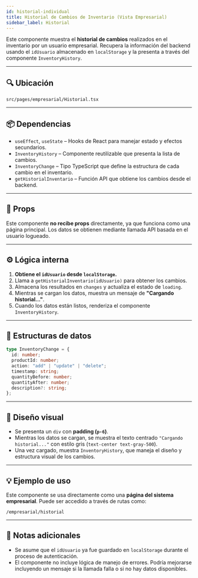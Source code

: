 ```yaml
---
id: historial-individual
title: Historial de Cambios de Inventario (Vista Empresarial)
sidebar_label: Historial
---
```


Este componente muestra el **historial de cambios** realizados en el inventario por un usuario empresarial. Recupera la información del backend usando el `idUsuario` almacenado en `localStorage` y la presenta a través del componente `InventoryHistory`.

---

## 🔍 Ubicación

`src/pages/empresarial/Historial.tsx`

---

## 📦 Dependencias

- `useEffect`, `useState` – Hooks de React para manejar estado y efectos secundarios.
- `InventoryHistory` – Componente reutilizable que presenta la lista de cambios.
- `InventoryChange` – Tipo TypeScript que define la estructura de cada cambio en el inventario.
- `getHistorialInventario` – Función API que obtiene los cambios desde el backend.

---

## 🧩 Props

Este componente **no recibe props** directamente, ya que funciona como una página principal. Los datos se obtienen mediante llamada API basada en el usuario logueado.

---

## ⚙️ Lógica interna

1. **Obtiene el `idUsuario` desde `localStorage`.**
2. Llama a `getHistorialInventario(idUsuario)` para obtener los cambios.
3. Almacena los resultados en `changes` y actualiza el estado de `loading`.
4. Mientras se cargan los datos, muestra un mensaje de **"Cargando historial..."**.
5. Cuando los datos están listos, renderiza el componente `InventoryHistory`.

---

## 🧱 Estructuras de datos

```ts
type InventoryChange = {
  id: number;
  productId: number;
  action: "add" | "update" | "delete";
  timestamp: string;
  quantityBefore: number;
  quantityAfter: number;
  description?: string;
};
````

---

## 🎨 Diseño visual

* Se presenta un `div` con **padding (`p-6`)**.
* Mientras los datos se cargan, se muestra el texto centrado `"Cargando historial..."` con estilo gris (`text-center text-gray-500`).
* Una vez cargado, muestra `InventoryHistory`, que maneja el diseño y estructura visual de los cambios.

---

## 💡 Ejemplo de uso

Este componente se usa directamente como una **página del sistema empresarial**. Puede ser accedido a través de rutas como:

```
/empresarial/historial
```

---

## 📝 Notas adicionales

* Se asume que el `idUsuario` ya fue guardado en `localStorage` durante el proceso de autenticación.
* El componente no incluye lógica de manejo de errores. Podría mejorarse incluyendo un mensaje si la llamada falla o si no hay datos disponibles.
